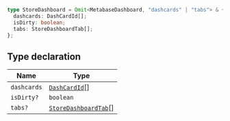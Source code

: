 ```ts
type StoreDashboard = Omit<MetabaseDashboard, "dashcards" | "tabs"> & {
  dashcards: DashCardId[];
  isDirty: boolean;
  tabs: StoreDashboardTab[];
};
```

## Type declaration

| Name | Type |
| ------ | ------ |
| `dashcards` | [`DashCardId`](DashCardId.md)[] |
| `isDirty?` | `boolean` |
| `tabs?` | [`StoreDashboardTab`](StoreDashboardTab.md)[] |
